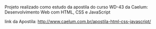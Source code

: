Projeto realizado como estudo da apostila do curso WD-43 da Caelum: Desenvolvimento Web com HTML, CSS e JavaScript

link da Apostila: http://www.caelum.com.br/apostila-html-css-javascript/

